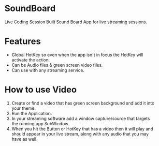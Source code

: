 # SoundBoard
Live Coding Session Built Sound Board App for live streaming sessions. 

# Features
- Global HotKey so even when the app isn't in focus the HotKey will activate the action.
- Can be Audio files & green screen video files.
- Can use with any streaming service.

# How to use Video
1) Create or find a video that has green screen background and add it into your theme.
2) Run the Application.
3) In your streaming software add a window capture/source that targets the running app SubWindow.
4) When you hit the Button or HotKey that has a video then it will play and should appear in your live stream, along with any audio that you may have as well.

